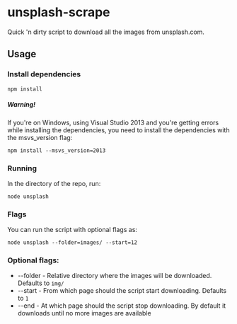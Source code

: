 # unsplash-scrape
Quick 'n dirty script to download all the images from unsplash.com.

## Usage

### Install dependencies
```
npm install
```
##### Warning!
If you're on Windows, using Visual Studio 2013 and you're getting errors while installing the dependencies, you need to install the dependencies with the msvs_version flag:
```
npm install --msvs_version=2013
```

### Running
In the directory of the repo, run:
```
node unsplash
```

### Flags
You can run the script with optional flags as:
```
node unsplash --folder=images/ --start=12
```
### Optional flags:
* --folder - Relative directory where the images will be downloaded. Defaults to `img/`
* --start - From which page should the script start downloading. Defaults to `1`
* --end - At which page should the script stop downloading. By default it downloads until no more images are available

